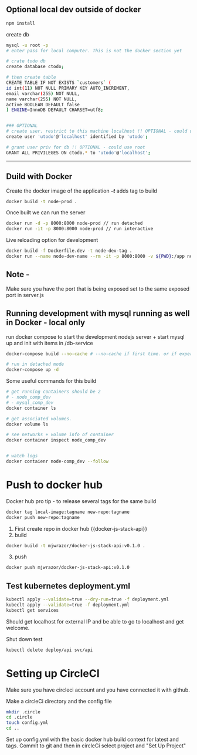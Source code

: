 ## Optional local dev outside of docker
```bash
npm install
```

create db
```bash
mysql -u root -p
# enter pass for local computer. This is not the docker section yet

# crate todo db
create database ctodo;

# then create table
CREATE TABLE IF NOT EXISTS `customers` (
id int(11) NOT NULL PRIMARY KEY AUTO_INCREMENT,
email varchar(255) NOT NULL,
name varchar(255) NOT NULL,
active BOOLEAN DEFAULT false
) ENGINE=InnoDB DEFAULT CHARSET=utf8;


### OPTIONAL
# create user. restrict to this machine localhost !! OPTIONAL - could use root
create user 'utodo'@'localhost' identified by 'utodo';

# grant user priv for db !! OPTIONAL - could use root
GRANT ALL PRIVILEGES ON ctodo.* to 'utodo'@'localhost';

```
---

## Duild with Docker
Create the docker image of the application
***-t*** adds tag to build
```bash
docker build -t node-prod .
```

Once built we can run the server
```bash
docker run -d -p 8000:8000 node-prod // run detached
docker run -it -p 8000:8000 node-prod // run interactive
```

Live reloading option for development
```bash
docker build -f Dockerfile.dev -t node-dev-tag .
docker run --name node-dev-name --rm -it -p 8000:8000 -v ${PWD}:/app node-dev-tag
```

## Note -

Make sure you have the port that is being exposed set to the same exposed port in server.js


## Running development with mysql running as well in Docker - local only

run docker compose to start the development nodejs server + start mysql up and init with items in /db-service

```bash
docker-compose build --no-cache # --no-cache if first time. or if experiencing errors

# run in detached mode
docker-compose up -d
```

Some useful commands for this build
```bash
# get running containers should be 2 
# - node_comp_dev
# - mysql_comp_dev
docker container ls

# get associated volumes.
docker volume ls

# see networks + volume info of container
docker container inspect node_comp_dev


# watch logs
docker contaienr node-comp_dev --follow
```

# Push to docker hub
Docker hub pro tip - to release several tags for the same build
```bash
docker tag local-image:tagname new-repo:tagname
docker push new-repo:tagname
```
1. First create repo in docker hub {{docker-js-stack-api}}
2. build
```bash
docker build -t mjwrazor/docker-js-stack-api:v0.1.0 .
```

3. push
```bash
docker push mjwrazor/docker-js-stack-api:v0.1.0  
```

## Test kubernetes deployment.yml

```bash
kubectl apply --validate=true --dry-run=true -f deployment.yml
kubeclt apply --validate=true -f deployment.yml
kubectl get services
```

Should get localhost for external IP and be able to go to localhost and get welcome.

Shut down test
```bash
kubectl delete deploy/api svc/api
```

# Setting up CircleCI
Make sure you have circleci account and you have connected it with github. 

Make a circleCi directory and the config file
```bash
mkdir .circle
cd .circle
touch config.yml
cd ..
```

Set up config.yml with the basic docker hub build context for latest and tags. Commit to git and then in circleCi select project and "Set Up Project"


